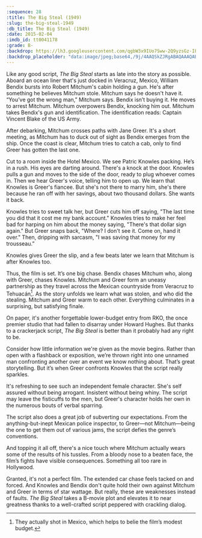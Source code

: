 ```yaml
---
:sequence: 28
:title: The Big Steal (1949)
:slug: the-big-steal-1949
:db_title: The Big Steal (1949)
:date: 2015-02-04
:imdb_id: tt0041178
:grade: B-
:backdrop: https://lh3.googleusercontent.com/qgbW3x9IUo7Sww-2Q9yzsGz-IFjQxSRn4yVBTYEECEK4T4pvZDIQzusD68Y4jxsVWhGdWIB8LAmh=w1000-l75-rj
:backdrop_placeholder: "data:image/jpeg;base64,/9j/4AAQSkZJRgABAQAAAQABAAD/2wCEACgcHiMeGSgjISMtKygwPGRBPDc3PHtYXUlkkYCZlo+AjIqgtObDoKrOrYqMyP+/2u71////m8H////6/+b9//gBKy0tMCkwajU1auyZgJns7Ozs7Ozs7Ozs7Ozs7Ozs7Ozs7Ozs7Ozs7Ozs7Ozs7Ozs7Ozs7Ozs7Ozs7Ozs7Ozs7P/AABEIAAsAFAMBIgACEQEDEQH/xAAXAAADAQAAAAAAAAAAAAAAAAAAAgQD/8QAHRAAAgIDAAMAAAAAAAAAAAAAAQIAEQMhMRIT8P/EABQBAQAAAAAAAAAAAAAAAAAAAAD/xAAUEQEAAAAAAAAAAAAAAAAAAAAA/9oADAMBAAIRAxEAPwCJUxMhAVdHnlGVUcl3b2YlNAFzf3JMRfYjgDkDbIFxkBhjut0p1CTQgf/Z"
---
```

Like any good script, _The Big Steal_ starts as late into the story as possible. Aboard an ocean liner that's just docked in Veracruz, Mexico, William Bendix bursts into Robert Mitchum's cabin holding a gun. He's after something he believes Mitchum stole. Mitchum says he doesn't have it. “You’ve got the wrong man,” Mitchum says. Bendix isn’t buying it. He moves to arrest Mitchum. Mitchum overpowers Bendix, knocking him out. Mitchum takes Bendix's gun and identification. The identification reads: Captain Vincent Blake of the US Army.

After debarking, Mitchum crosses paths with Jane Greer. It's a short meeting, as Mitchum has to duck out of sight as Bendix emerges from the ship. Once the coast is clear, Mitchum tries to catch a cab, only to find Greer has gotten the last one.

Cut to a room inside the Hotel Mexico. We see Patric Knowles packing. He’s in a rush. His eyes are darting around. There's a knock at the door. Knowles pulls a gun and moves to the side of the door, ready to plug whoever comes in. Then we hear Greer's voice, telling him to open up. We learn that Knowles is Greer's fiancee. But she's not there to marry him, she's there because he ran off with her savings, about two thousand dollars. She wants it back.

Knowles tries to sweet talk her, but Greer cuts him off saying, "The last time you did that it cost me my bank account." Knowles tries to make her feel bad for harping on him about the money saying, "There's that dollar sign again." But Greer snaps back, "Where? I don't see it. Come on, hand it over." Then, dripping with sarcasm, "I was saving that money for my trousseau.”

Knowles gives Greer the slip, and a few beats later we learn that Mitchum is after Knowles too.

Thus, the film is set. It’s one big chase. Bendix chases Mitchum who, along with Greer, chases Knowles. Mitchum and Greer form an uneasy partnership as they travel across the Mexican countryside from Veracruz to Tehuacán[^1].  As the story unfolds we learn what was stolen, and who did the stealing. Mitchum and Greer warm to each other. Everything culminates in a surprising, but satisfying finale.

On paper, it's another forgettable lower-budget entry from RKO, the once premier studio that had fallen to disarray under Howard Hughes. But thanks to a crackerjack script, _The Big Steal_ is better than it probably had any right to be.

Consider how little information we're given as the movie begins. Rather than open with a flashback or exposition, we’re thrown right into one unnamed man confronting another over an event we know nothing about. That’s great storytelling. But it’s when Greer confronts Knowles that the script really sparkles.

It's refreshing to see such an independent female character. She's self assured without being arrogant. Insistent without being whiny. The script may leave the fisticuffs to the men, but Greer's character holds her own in the numerous bouts of verbal sparring.

The script also does a great job of subverting our expectations. From the anything-but-inept Mexican police inspector, to Greer—not Mitchum—being the one to get them out of various jams, the script defies the genre’s conventions.

And topping it all off, there's a nice touch where Mitchum actually wears some of the results of his tussles. From a bloody nose to a beaten face, the film’s fights have visible consequences. Something all too rare in Hollywood.

Granted, it's not a perfect film. The extended car chase feels tacked on and forced. And Knowles and Bendix don't quite hold their own against Mitchum and Greer in terms of star wattage. But really, these are weaknesses instead of faults. _The Big Steal_ takes a B-movie plot and elevates it to near greatness thanks to a well-crafted script peppered with crackling dialog.

[^1]: They actually shot in Mexico, which helps to belie the film’s modest budget.